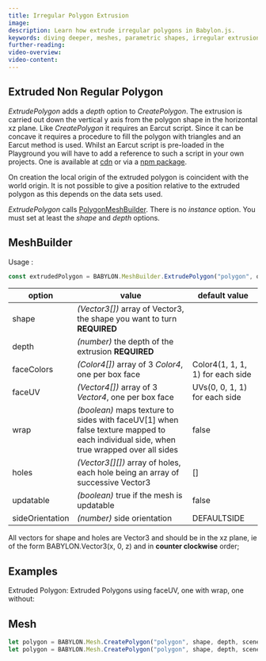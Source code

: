 ```yaml
---
title: Irregular Polygon Extrusion
image:
description: Learn how extrude irregular polygons in Babylon.js.
keywords: diving deeper, meshes, parametric shapes, irregular extrusion
further-reading:
video-overview:
video-content:
---
```


## Extruded Non Regular Polygon

_ExtrudePolygon_ adds a _depth_ option to _CreatePolygon_. The extrusion is carried out down the vertical y axis from the polygon shape in the horizontal xz plane. Like _CreatePolygon_ it requires an Earcut script. Since it can be concave it requires a procedure to fill the polygon with triangles and an Earcut method is used. Whilst an Earcut script is pre-loaded in the Playground you will have to add a reference to such a script in your own projects. One is available at [cdn](https://unpkg.com/earcut@2.1.1/dist/earcut.min.js) or via a [npm package](https://github.com/mapbox/earcut#install).

On creation the local origin of the extruded polygon is coincident with the world origin. It is not possible to give a position relative to the extruded polygon as this depends on the data sets used.

_ExtrudePolygon_ calls [PolygonMeshBuilder](/features/featuresDeepDive/mesh/creation/param/polyMeshBuilder). There is no _instance_ option. You must set at least the _shape_ and _depth_ options.

## MeshBuilder

Usage :

```javascript
const extrudedPolygon = BABYLON.MeshBuilder.ExtrudePolygon("polygon", options, scene); //scene is optional and defaults to the current scene
```

| option          | value                                                                                                                                | default value                    |
| --------------- | ------------------------------------------------------------------------------------------------------------------------------------ | -------------------------------- |
| shape           | _(Vector3[])_ array of Vector3, the shape you want to turn **REQUIRED**                                                              |
| depth           | _(number)_ the depth of the extrusion **REQUIRED**                                                                                   |
| faceColors      | _(Color4[])_ array of 3 _Color4_, one per box face                                                                                   | Color4(1, 1, 1, 1) for each side |
| faceUV          | _(Vector4[])_ array of 3 _Vector4_, one per box face                                                                                 | UVs(0, 0, 1, 1) for each side    |
| wrap            | _(boolean)_ maps texture to sides with faceUV[1] when false texture mapped to each individual side, when true wrapped over all sides | false                            |
| holes           | _(Vector3[][])_ array of holes, each hole being an array of successive Vector3                                                       | []                               |
| updatable       | _(boolean)_ true if the mesh is updatable                                                                                            | false                            |
| sideOrientation | _(number)_ side orientation                                                                                                          | DEFAULTSIDE                      |

All vectors for shape and holes are Vector3 and should be in the xz plane, ie of the form BABYLON.Vector3(x, 0, z) and in **counter clockwise** order;

## Examples

Extruded Polygon: <Playground id="#KIEYA6" title="Extruding Irregular Polygons" description="Simple example of extruding irregular polygons."/>
Extruded Polygons using faceUV, one with wrap, one without: <Playground id="#KIEYA6#1" title="Extruding Irregular Polygons Advanced" description="Simple example of extruding irregular polygons."/>

## Mesh

```javascript
let polygon = BABYLON.Mesh.CreatePolygon("polygon", shape, depth, scene);
let polygon = BABYLON.Mesh.CreatePolygon("polygon", shape, depth, scene, holes, updatable, sideOrientation); //optional parameters after scene
```
